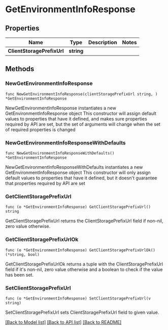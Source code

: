 # GetEnvironmentInfoResponse

## Properties

Name | Type | Description | Notes
------------ | ------------- | ------------- | -------------
**ClientStoragePrefixUrl** | **string** |  | 

## Methods

### NewGetEnvironmentInfoResponse

`func NewGetEnvironmentInfoResponse(clientStoragePrefixUrl string, ) *GetEnvironmentInfoResponse`

NewGetEnvironmentInfoResponse instantiates a new GetEnvironmentInfoResponse object
This constructor will assign default values to properties that have it defined,
and makes sure properties required by API are set, but the set of arguments
will change when the set of required properties is changed

### NewGetEnvironmentInfoResponseWithDefaults

`func NewGetEnvironmentInfoResponseWithDefaults() *GetEnvironmentInfoResponse`

NewGetEnvironmentInfoResponseWithDefaults instantiates a new GetEnvironmentInfoResponse object
This constructor will only assign default values to properties that have it defined,
but it doesn't guarantee that properties required by API are set

### GetClientStoragePrefixUrl

`func (o *GetEnvironmentInfoResponse) GetClientStoragePrefixUrl() string`

GetClientStoragePrefixUrl returns the ClientStoragePrefixUrl field if non-nil, zero value otherwise.

### GetClientStoragePrefixUrlOk

`func (o *GetEnvironmentInfoResponse) GetClientStoragePrefixUrlOk() (*string, bool)`

GetClientStoragePrefixUrlOk returns a tuple with the ClientStoragePrefixUrl field if it's non-nil, zero value otherwise
and a boolean to check if the value has been set.

### SetClientStoragePrefixUrl

`func (o *GetEnvironmentInfoResponse) SetClientStoragePrefixUrl(v string)`

SetClientStoragePrefixUrl sets ClientStoragePrefixUrl field to given value.



[[Back to Model list]](../README.md#documentation-for-models) [[Back to API list]](../README.md#documentation-for-api-endpoints) [[Back to README]](../README.md)


